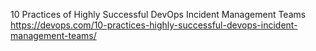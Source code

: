 10 Practices of Highly Successful DevOps Incident Management Teams
https://devops.com/10-practices-highly-successful-devops-incident-management-teams/
